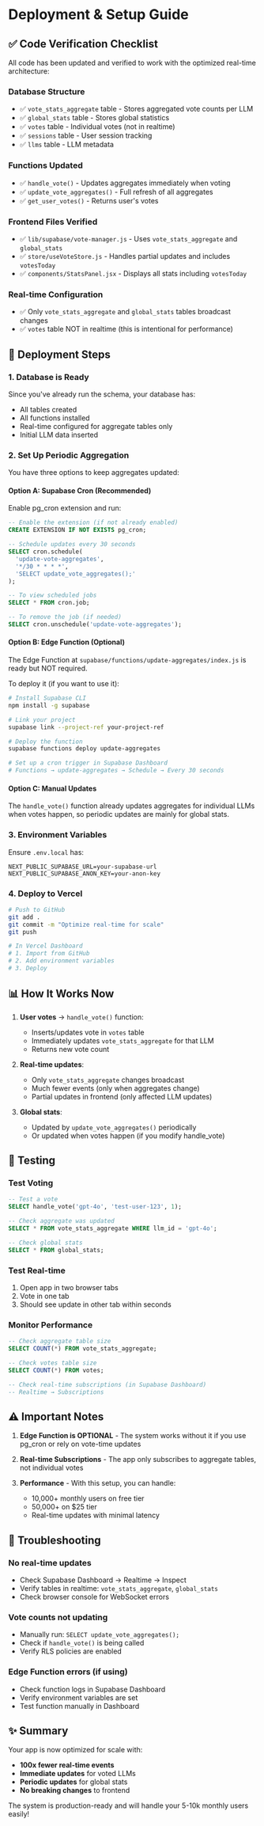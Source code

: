 # Deployment & Setup Guide

## ✅ Code Verification Checklist

All code has been updated and verified to work with the optimized real-time architecture:

### Database Structure
- ✅ `vote_stats_aggregate` table - Stores aggregated vote counts per LLM
- ✅ `global_stats` table - Stores global statistics
- ✅ `votes` table - Individual votes (not in realtime)
- ✅ `sessions` table - User session tracking
- ✅ `llms` table - LLM metadata

### Functions Updated
- ✅ `handle_vote()` - Updates aggregates immediately when voting
- ✅ `update_vote_aggregates()` - Full refresh of all aggregates
- ✅ `get_user_votes()` - Returns user's votes

### Frontend Files Verified
- ✅ `lib/supabase/vote-manager.js` - Uses `vote_stats_aggregate` and `global_stats`
- ✅ `store/useVoteStore.js` - Handles partial updates and includes `votesToday`
- ✅ `components/StatsPanel.jsx` - Displays all stats including `votesToday`

### Real-time Configuration
- ✅ Only `vote_stats_aggregate` and `global_stats` tables broadcast changes
- ✅ `votes` table NOT in realtime (this is intentional for performance)

## 🚀 Deployment Steps

### 1. Database is Ready
Since you've already run the schema, your database has:
- All tables created
- All functions installed
- Real-time configured for aggregate tables only
- Initial LLM data inserted

### 2. Set Up Periodic Aggregation

You have three options to keep aggregates updated:

#### Option A: Supabase Cron (Recommended)
Enable pg_cron extension and run:
```sql
-- Enable the extension (if not already enabled)
CREATE EXTENSION IF NOT EXISTS pg_cron;

-- Schedule updates every 30 seconds
SELECT cron.schedule(
  'update-vote-aggregates',
  '*/30 * * * *',
  'SELECT update_vote_aggregates();'
);

-- To view scheduled jobs
SELECT * FROM cron.job;

-- To remove the job (if needed)
SELECT cron.unschedule('update-vote-aggregates');
```

#### Option B: Edge Function (Optional)
The Edge Function at `supabase/functions/update-aggregates/index.js` is ready but NOT required.

To deploy it (if you want to use it):
```bash
# Install Supabase CLI
npm install -g supabase

# Link your project
supabase link --project-ref your-project-ref

# Deploy the function
supabase functions deploy update-aggregates

# Set up a cron trigger in Supabase Dashboard
# Functions → update-aggregates → Schedule → Every 30 seconds
```

#### Option C: Manual Updates
The `handle_vote()` function already updates aggregates for individual LLMs when votes happen, so periodic updates are mainly for global stats.

### 3. Environment Variables
Ensure `.env.local` has:
```env
NEXT_PUBLIC_SUPABASE_URL=your-supabase-url
NEXT_PUBLIC_SUPABASE_ANON_KEY=your-anon-key
```

### 4. Deploy to Vercel
```bash
# Push to GitHub
git add .
git commit -m "Optimize real-time for scale"
git push

# In Vercel Dashboard
# 1. Import from GitHub
# 2. Add environment variables
# 3. Deploy
```

## 📊 How It Works Now

1. **User votes** → `handle_vote()` function:
   - Inserts/updates vote in `votes` table
   - Immediately updates `vote_stats_aggregate` for that LLM
   - Returns new vote count

2. **Real-time updates**:
   - Only `vote_stats_aggregate` changes broadcast
   - Much fewer events (only when aggregates change)
   - Partial updates in frontend (only affected LLM updates)

3. **Global stats**:
   - Updated by `update_vote_aggregates()` periodically
   - Or updated when votes happen (if you modify handle_vote)

## 🧪 Testing

### Test Voting
```sql
-- Test a vote
SELECT handle_vote('gpt-4o', 'test-user-123', 1);

-- Check aggregate was updated
SELECT * FROM vote_stats_aggregate WHERE llm_id = 'gpt-4o';

-- Check global stats
SELECT * FROM global_stats;
```

### Test Real-time
1. Open app in two browser tabs
2. Vote in one tab
3. Should see update in other tab within seconds

### Monitor Performance
```sql
-- Check aggregate table size
SELECT COUNT(*) FROM vote_stats_aggregate;

-- Check votes table size  
SELECT COUNT(*) FROM votes;

-- Check real-time subscriptions (in Supabase Dashboard)
-- Realtime → Subscriptions
```

## ⚠️ Important Notes

1. **Edge Function is OPTIONAL** - The system works without it if you use pg_cron or rely on vote-time updates

2. **Real-time Subscriptions** - The app only subscribes to aggregate tables, not individual votes

3. **Performance** - With this setup, you can handle:
   - 10,000+ monthly users on free tier
   - 50,000+ on $25 tier
   - Real-time updates with minimal latency

## 🐛 Troubleshooting

### No real-time updates
- Check Supabase Dashboard → Realtime → Inspect
- Verify tables in realtime: `vote_stats_aggregate`, `global_stats`
- Check browser console for WebSocket errors

### Vote counts not updating
- Manually run: `SELECT update_vote_aggregates();`
- Check if `handle_vote()` is being called
- Verify RLS policies are enabled

### Edge Function errors (if using)
- Check function logs in Supabase Dashboard
- Verify environment variables are set
- Test function manually in Dashboard

## ✨ Summary

Your app is now optimized for scale with:
- **100x fewer real-time events**
- **Immediate updates** for voted LLMs
- **Periodic updates** for global stats
- **No breaking changes** to frontend

The system is production-ready and will handle your 5-10k monthly users easily!